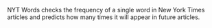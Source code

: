 NYT Words checks the frequency of a single word in New York Times articles and predicts how many times it will appear in future articles.